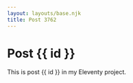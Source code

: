 ```yaml
---
layout: layouts/base.njk
title: Post 3762
---
```


# Post {{ id }}

This is post {{ id }} in my Eleventy project.
